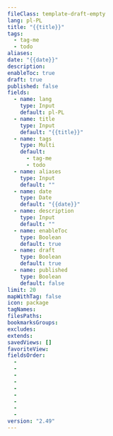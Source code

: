 ```yaml
---
fileClass: template-draft-empty
lang: pl-PL
title: "{{title}}"
tags:
  - tag-me
  - todo
aliases: 
date: "{{date}}"
description: 
enableToc: true
draft: true
published: false
fields:
  - name: lang
    type: Input
    default: pl-PL
  - name: title
    type: Input
    default: "{{title}}"
  - name: tags
    type: Multi
    default:
      - tag-me
      - todo
  - name: aliases
    type: Input
    default: ""
  - name: date
    type: Date
    default: "{{date}}"
  - name: description
    type: Input
    default: ""
  - name: enableToc
    type: Boolean
    default: true
  - name: draft
    type: Boolean
    default: true
  - name: published
    type: Boolean
    default: false
limit: 20
mapWithTag: false
icon: package
tagNames: 
filesPaths: 
bookmarksGroups: 
excludes: 
extends: 
savedViews: []
favoriteView: 
fieldsOrder:
  - 
  - 
  - 
  - 
  - 
  - 
  - 
  - 
  - 
version: "2.49"
---
```

